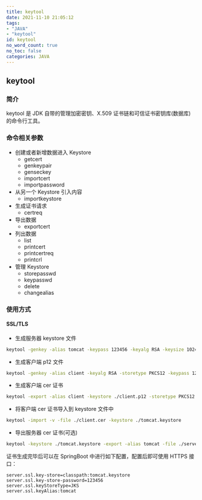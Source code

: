 ```yaml
---
title: keytool
date: 2021-11-10 21:05:12
tags: 
- "JAVA"
- "keytool"
id: keytool
no_word_count: true
no_toc: false
categories: JAVA
---
```


## keytool

### 简介

keytool 是 JDK 自带的管理加密密钥、X.509 证书链和可信证书密钥库(数据库)的命令行工具。

### 命令相关参数

- 创建或者新增数据进入 Keystore
  - getcert
  - genkeypair
  - genseckey
  - importcert
  - importpassword
- 从另一个 Keystore 引入内容
  - importkeystore
- 生成证书请求
  - certreq
- 导出数据
  - exportcert
- 列出数据
  - list
  - printcert
  - printcertreq
  - printcrl
- 管理 Keystore
  - storepasswd
  - keypasswd
  - delete
  - changealias

### 使用方式

#### SSL/TLS

- 生成服务器 keystore 文件

```bash
keytool -genkey -alias tomcat -keypass 123456 -keyalg RSA -keysize 1024 -validity 365 -keystore ./tomcat.keystore -storepass 123456
```

- 生成客户端 p12 文件

```bash
keytool -genkey -alias client -keyalg RSA -storetype PKCS12 -keypass 123456 -storepass 123456 -keystore ./client.p12
```

- 生成客户端 cer 证书

```bash
keytool -export -alias client -keystore ./client.p12 -storetype PKCS12 -keypass 123456 -file ./client.cer
```

- 将客户端 cer 证书导入到 keystore 文件中

```bash
keytool -import -v -file ./client.cer -keystore ./tomcat.keystore
```

- 导出服务器 cer 证书(可选)

```bash
keytool -keystore ./tomcat.keystore -export -alias tomcat -file ./server.cer
```

证书生成完毕后可以在 SpringBoot 中进行如下配置，配置后即可使用 HTTPS 接口：

```text
server.ssl.key-store=classpath:tomcat.keystore
server.ssl.key-store-password=123456
server.ssl.keyStoreType=JKS
server.ssl.keyAlias:tomcat
```
